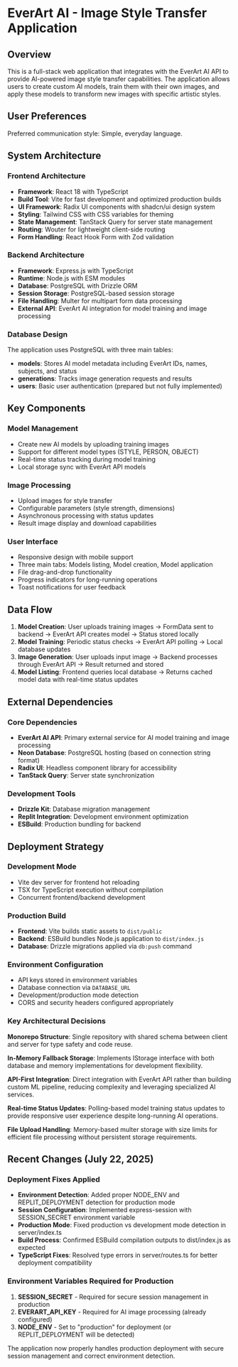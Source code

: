 # EverArt AI - Image Style Transfer Application

## Overview

This is a full-stack web application that integrates with the EverArt AI API to provide AI-powered image style transfer capabilities. The application allows users to create custom AI models, train them with their own images, and apply these models to transform new images with specific artistic styles.

## User Preferences

Preferred communication style: Simple, everyday language.

## System Architecture

### Frontend Architecture
- **Framework**: React 18 with TypeScript
- **Build Tool**: Vite for fast development and optimized production builds
- **UI Framework**: Radix UI components with shadcn/ui design system
- **Styling**: Tailwind CSS with CSS variables for theming
- **State Management**: TanStack Query for server state management
- **Routing**: Wouter for lightweight client-side routing
- **Form Handling**: React Hook Form with Zod validation

### Backend Architecture
- **Framework**: Express.js with TypeScript
- **Runtime**: Node.js with ESM modules
- **Database**: PostgreSQL with Drizzle ORM
- **Session Storage**: PostgreSQL-based session storage
- **File Handling**: Multer for multipart form data processing
- **External API**: EverArt AI integration for model training and image processing

### Database Design
The application uses PostgreSQL with three main tables:
- **models**: Stores AI model metadata including EverArt IDs, names, subjects, and status
- **generations**: Tracks image generation requests and results
- **users**: Basic user authentication (prepared but not fully implemented)

## Key Components

### Model Management
- Create new AI models by uploading training images
- Support for different model types (STYLE, PERSON, OBJECT)
- Real-time status tracking during model training
- Local storage sync with EverArt API models

### Image Processing
- Upload images for style transfer
- Configurable parameters (style strength, dimensions)
- Asynchronous processing with status updates
- Result image display and download capabilities

### User Interface
- Responsive design with mobile support
- Three main tabs: Models listing, Model creation, Model application
- File drag-and-drop functionality
- Progress indicators for long-running operations
- Toast notifications for user feedback

## Data Flow

1. **Model Creation**: User uploads training images → FormData sent to backend → EverArt API creates model → Status stored locally
2. **Model Training**: Periodic status checks → EverArt API polling → Local database updates
3. **Image Generation**: User uploads input image → Backend processes through EverArt API → Result returned and stored
4. **Model Listing**: Frontend queries local database → Returns cached model data with real-time status updates

## External Dependencies

### Core Dependencies
- **EverArt AI API**: Primary external service for AI model training and image processing
- **Neon Database**: PostgreSQL hosting (based on connection string format)
- **Radix UI**: Headless component library for accessibility
- **TanStack Query**: Server state synchronization

### Development Tools
- **Drizzle Kit**: Database migration management
- **Replit Integration**: Development environment optimization
- **ESBuild**: Production bundling for backend

## Deployment Strategy

### Development Mode
- Vite dev server for frontend hot reloading
- TSX for TypeScript execution without compilation
- Concurrent frontend/backend development

### Production Build
- **Frontend**: Vite builds static assets to `dist/public`
- **Backend**: ESBuild bundles Node.js application to `dist/index.js`
- **Database**: Drizzle migrations applied via `db:push` command

### Environment Configuration
- API keys stored in environment variables
- Database connection via `DATABASE_URL`
- Development/production mode detection
- CORS and security headers configured appropriately

### Key Architectural Decisions

**Monorepo Structure**: Single repository with shared schema between client and server for type safety and code reuse.

**In-Memory Fallback Storage**: Implements IStorage interface with both database and memory implementations for development flexibility.

**API-First Integration**: Direct integration with EverArt API rather than building custom ML pipeline, reducing complexity and leveraging specialized AI services.

**Real-time Status Updates**: Polling-based model training status updates to provide responsive user experience despite long-running AI operations.

**File Upload Handling**: Memory-based multer storage with size limits for efficient file processing without persistent storage requirements.

## Recent Changes (July 22, 2025)

### Deployment Fixes Applied
- **Environment Detection**: Added proper NODE_ENV and REPLIT_DEPLOYMENT detection for production mode
- **Session Configuration**: Implemented express-session with SESSION_SECRET environment variable
- **Production Mode**: Fixed production vs development mode detection in server/index.ts
- **Build Process**: Confirmed ESBuild compilation outputs to dist/index.js as expected
- **TypeScript Fixes**: Resolved type errors in server/routes.ts for better deployment compatibility

### Environment Variables Required for Production
1. **SESSION_SECRET** - Required for secure session management in production
2. **EVERART_API_KEY** - Required for AI image processing (already configured)
3. **NODE_ENV** - Set to "production" for deployment (or REPLIT_DEPLOYMENT will be detected)

The application now properly handles production deployment with secure session management and correct environment detection.